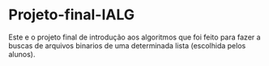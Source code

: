 # Projeto-final-IALG
Este e o projeto final de introdução aos algoritmos que foi feito para fazer a buscas de arquivos binarios de uma determinada lista (escolhida pelos alunos).
